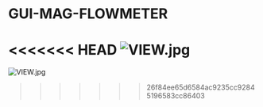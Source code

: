 # GUI-MAG-FLOWMETER


<<<<<<< HEAD
![VIEW.jpg]( {https://github.com/fahmimsh/GUI-MAG-FLOWMETER/blob/main/VIEW.jpg} )
=======
![VIEW.jpg]( {https://github.com/fahmimsh/GUI-MAG-FLOWMETER/blob/main/VIEW.jpg} )
>>>>>>> 26f84ee65d6584ac9235cc92845196583cc86403
